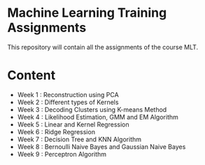 # Machine Learning Training Assignments

This repository will contain all the assignments of the course MLT.

# Content

- Week 1 : Reconstruction using PCA
- Week 2 : Different types of Kernels
- Week 3 : Decoding Clusters using K-means Method
- Week 4 : Likelihood Estimation, GMM and EM Algorithm
- Week 5 : Linear and Kernel Regression
- Week 6 : Ridge Regression
- Week 7 : Decision Tree and KNN Algorithm
- Week 8 : Bernoulli Naive Bayes and Gaussian Naive Bayes
- Week 9 : Perceptron Algorithm
